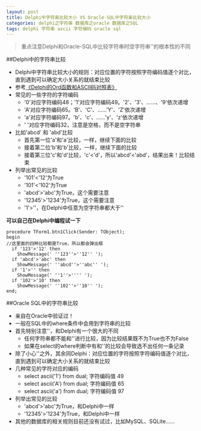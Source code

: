 ```yaml
---
layout: post
title: Delphi中字符串比较大小 VS Oracle-SQL中字符串比较大小
categories: delphi之字符串 数据库之oracle 数据库之SQL
tags: delphi 字符串 ascii 字符编码 oracle sql
---
```


>重点注意Delphi和Oracle-SQL中比较字符串时空字符串''的根本性的不同

##Delphi中的字符串比较

* Delphi中字符串比较大小的规则：对应位置的字符按照字符编码值逐个对比，直到遇到可以确定大小关系的就结束比较
* 参考[《Delphi的Ord函数和ASCII码对照表》](http://www.xumenger.com/delphi-ord-20160222/)
* 常见的一些字符的字符编码
  * '0'对应字符编码48；'1'对应字符编码49。'2'、'3'、……、'9'依次递增
  * 'A'对应字符编码65。'B'、'C'、……'Y'、'Z'依次递增
  * 'a'对应字符编码97。'b'、'c'、……'y'、'z'依次递增
  * ' '对应字符编码32，注意是空格，而不是空字符串 
* 比如'abcd' 和 'abd'比较
  * 首先第一位'a'和'a'比较，一样，继续下面的比较
  * 接着第二位'b'和'b'比较，一样，继续下面的比较
  * 接着第三位'c'和'd'比较，'c'<'d'，所以'abcd'<'abd'，结果出来！比较结束
* 列举出常见的比较
  * '101'<'12'为True
  * '101'<'102'为True
  * 'abcd'>'abc'为True，这个需要注意
  * '12345'>'1234'为True，这个需要注意
  * '1'>''，在Delphi中任意为空字符串都大于''

**可以自己在Delphi中编程试一下**

```
procedure TForm1.btn1Click(Sender: TObject);
begin
//这里面的四种比较都是True，所以都会弹出框
  if '123'>'12' then
    ShowMessage(' ''123''>''12'' ');
  if 'abcd'>'abc' then
    ShowMessage(' ''abcd''>''abc'' ');
  if '1'>'' then
    ShowMessage(' ''1''>'''' ');
  if '102'>'10' then
    ShowMessage(' ''102''>''10'' ');
end;
```

##Oracle SQL中的字符串比较

* 亲自在Oracle中验证过！
* 一般在SQL中的where条件中会用到字符串的比较
* 首先特别注意''，和Delphi有一个很大的不同
  * 任何字符串都不能和''进行比较，因为比较结果既不为True也不为False
  * 如果在select的where判断中有和''的比较会导致选不出任何一条记录
* 除了小心''之外，其余同Delphi：对应位置的字符按照字符编码值逐个对比，直到遇到可以确定大小关系的就结束比较
* 几种常见的字符对应的编码
  * select ascii('1') from dual;       字符编码值 49
  * select ascii('A') from dual;       字符编码值 65
  * select ascii('a') from dual;       字符编码值 97
* 列举出常见的比较
  * 'abcd'>'abc'为True，和Delphi中一样
  * '12345'>'1234'为True，和Delphi中一样
* 其他的数据库的相关规则目前还没有试过，比如MySQL、SQLite……
